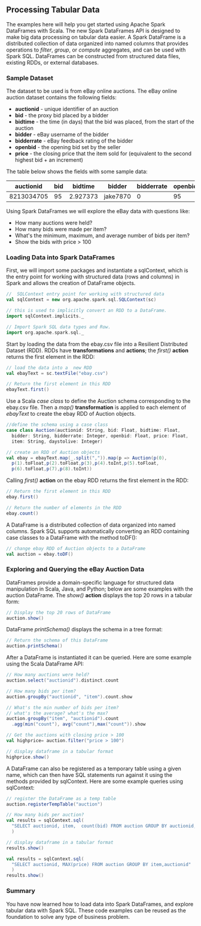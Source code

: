## Processing Tabular Data
The examples here will help you get started using Apache Spark DataFrames with Scala. The new Spark DataFrames API is designed to make big data processing on tabular data easier. A Spark DataFrame is a distributed collection of data organized into named columns that provides operations to _filter_, _group_, or _compute_ aggregates, and can be used with Spark SQL. DataFrames can be constructed from structured data files, existing RDDs, or external databases.

### Sample Dataset
The dataset to be used is from eBay online auctions. The eBay online auction dataset contains the following fields:
- **auctionid** - unique identifier of an auction
- **bid** - the proxy bid placed by a bidder
- **bidtime** - the time (in days) that the bid was placed, from the start of the auction
- **bidder** - eBay username of the bidder
- **bidderrate** - eBay feedback rating of the bidder
- **openbid** - the opening bid set by the seller
- **price** - the closing price that the item sold for (equivalent to the second highest bid + an increment)

The table below shows the fields with some sample data:

auctionid  | bid | bidtime  | bidder   | bidderrate | openbid | price | item | daystolive
---------- | --- | -------- | -------- | ---------- | ------- | ----- | ---- | ----------
8213034705 | 95  | 2.927373 | jake7870 | 0          | 95      | 117.5 | xbox | 3

Using Spark DataFrames we will explore the eBay data with questions like:
- How many auctions were held?
- How many bids were made per item?
- What's the minimum, maximum, and average number of bids per item?
- Show the bids with price > 100

### Loading Data into Spark DataFrames
First, we will import some packages and instantiate a sqlContext, which is the entry point for working with structured data (rows and columns) in Spark and allows the creation of DataFrame objects.

```scala
//  SQLContext entry point for working with structured data
val sqlContext = new org.apache.spark.sql.SQLContext(sc)

// this is used to implicitly convert an RDD to a DataFrame.
import sqlContext.implicits._

// Import Spark SQL data types and Row.
import org.apache.spark.sql._
```

Start by loading the data from the ebay.csv file into a Resilient Distributed Dataset (RDD). RDDs have **transformations** and **actions**; the _first()_ **action** returns the first element in the RDD:

```scala
// load the data into a  new RDD
val ebayText = sc.textFile("ebay.csv")

// Return the first element in this RDD
ebayText.first()
```

Use a Scala _case class_ to define the Auction schema corresponding to the ebay.csv file. Then a _map()_ **transformation** is applied to each element of _ebayText_ to create the ebay RDD of Auction objects.

```scala
//define the schema using a case class
case class Auction(auctionid: String, bid: Float, bidtime: Float,
  bidder: String, bidderrate: Integer, openbid: Float, price: Float,
  item: String, daystolive: Integer)

// create an RDD of Auction objects
val ebay = ebayText.map(_.split(",")).map(p => Auction(p(0),
  p(1).toFloat,p(2).toFloat,p(3),p(4).toInt,p(5).toFloat,
  p(6).toFloat,p(7),p(8).toInt))
```

Calling _first()_ **action** on the ebay RDD returns the first element in the RDD:

```scala
// Return the first element in this RDD
ebay.first()

// Return the number of elements in the RDD
ebay.count()
```

A DataFrame is a distributed collection of data organized into named columns. Spark SQL supports automatically converting an RDD containing case classes to a DataFrame with the method toDF():

```scala
// change ebay RDD of Auction objects to a DataFrame
val auction = ebay.toDF()
```

### Exploring and Querying the eBay Auction Data
DataFrames provide a domain-specific language for structured data manipulation in Scala, Java, and Python; below are some examples with the auction DataFrame. The _show()_ **action** displays the top 20 rows in a tabular form:

```scala
// Display the top 20 rows of DataFrame
auction.show()
```

DataFrame _printSchema()_ displays the schema in a tree format:

```scala
// Return the schema of this DataFrame
auction.printSchema()
```

After a DataFrame is instantiated it can be queried. Here are some example using the Scala DataFrame API:

```scala
// How many auctions were held?
auction.select("auctionid").distinct.count

// How many bids per item?
auction.groupBy("auctionid", "item").count.show

// What's the min number of bids per item?
// what's the average? what's the max?
auction.groupBy("item", "auctionid").count
  .agg(min("count"), avg("count"),max("count")).show

// Get the auctions with closing price > 100
val highprice= auction.filter("price > 100")

// display dataframe in a tabular format
highprice.show()
```

A DataFrame can also be registered as a temporary table using a given name, which can then have SQL statements run against it using the methods provided by sqlContext. Here are some example queries using sqlContext:

```scala
// register the DataFrame as a temp table
auction.registerTempTable("auction")

// How many bids per auction?
val results = sqlContext.sql(
  "SELECT auctionid, item,  count(bid) FROM auction GROUP BY auctionid, item"
  )

// display dataframe in a tabular format
results.show()

val results = sqlContext.sql(
  "SELECT auctionid, MAX(price) FROM auction GROUP BY item,auctionid"
  )
results.show()
```

### Summary
You have now learned how to load data into Spark DataFrames, and explore tabular data with Spark SQL. These code examples can be reused as the foundation to solve any type of business problem.
